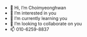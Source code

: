 - 👋 Hi, I’m Choimyeonghwan
- 👀 I’m interested in you
- 🌱 I’m currently learning you
- 💞️ I’m looking to collaborate on you
- 📫 010-6259-8837

<!---
CMH5701/CMH5701 is a ✨ special ✨ repository because its `README.md` (this file) appears on your GitHub profile.
You can click the Preview link to take a look at your changes.
--->
